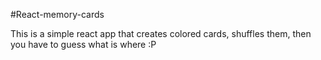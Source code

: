 #React-memory-cards

This is a simple react app that creates colored cards, shuffles them, then you have to guess what is where :P